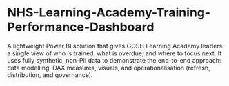 # NHS-Learning-Academy-Training-Performance-Dashboard
A lightweight Power BI solution that gives GOSH Learning Academy leaders a single view of who is trained, what is overdue, and where to focus next. It uses fully synthetic, non-PII data to demonstrate the end-to-end approach: data modelling, DAX measures, visuals, and operationalisation (refresh, distribution, and governance).
